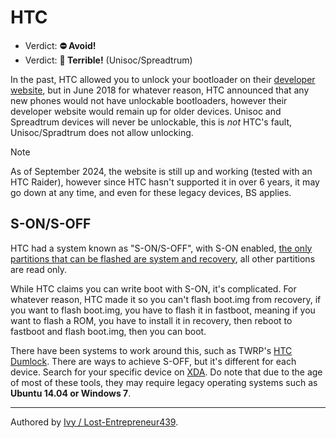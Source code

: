# HTC

- Verdict: **⛔ Avoid!**
- Verdict: **🍅 Terrible!** (Unisoc/Spreadtrum)

In the past, HTC allowed you to unlock your bootloader on their [developer website], but in June 2018 for whatever reason, HTC announced that any new phones would not have unlockable bootloaders, however their developer website would remain up for older devices. Unisoc and Spreadtrum devices will never be unlockable, this is *not* HTC's fault, Unisoc/Spradtrum does not allow unlocking.
> [!NOTE]
> As of September 2024, the website is still up and working (tested with an HTC Raider), however since HTC hasn't supported it in over 6 years, it may go down at any time, and even for these legacy devices, BS applies. 

## S-ON/S-OFF

HTC had a system known as "S-ON/S-OFF", with S-ON enabled, [the only partitions that can be flashed are system and recovery][s-system], all other partitions are read only. 

While HTC claims you can write boot with S-ON, it's complicated. For whatever reason, HTC made it so you can't flash boot.img from recovery, if you want to flash boot.img, you have to flash it in fastboot, meaning if you want to flash a ROM, you have to install it in recovery, then reboot to fastboot and flash boot.img, then you can boot. 

There have been systems to work around this, such as TWRP's [HTC Dumlock]. There are ways to achieve S-OFF, but it's different for each device. Search for your specific device on [XDA](https://xdaforums.com). Do note that due to the age of most of these tools, they may require legacy operating systems such as **Ubuntu 14.04 or Windows 7**.

***
Authored by [Ivy / Lost-Entrepreneur439](https://github.com/Lost-Entrepreneur439).<br/>

[developer website]:https://www.htcdev.com/bootloader
[s-system]:https://www.htcdev.com/bootloader/about_unlock_process
[HTC Dumlock]:https://xdaforums.com/t/htc-dumlock-flash-boot-from-recovery-without-fastboot-updated-2012-02-28-v2.1509743/
